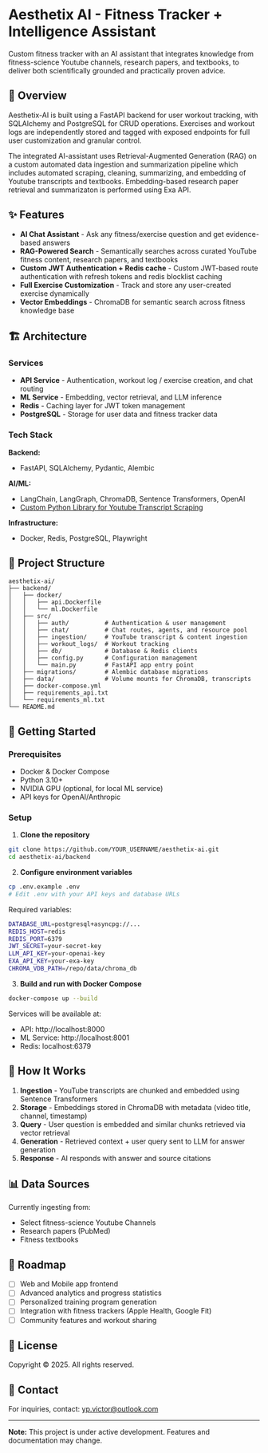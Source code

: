 # Aesthetix AI - Fitness Tracker + Intelligence Assistant

Custom fitness tracker with an AI assistant that integrates knowledge from fitness-science Youtube channels, research papers, and textbooks, to deliver both scientifically grounded and practically proven advice.

## 🎯 Overview

Aesthetix-AI is built using a FastAPI backend for user workout tracking, with SQLAlchemy and PostgreSQL for CRUD operations. Exercises and workout logs are independently stored and tagged with exposed endpoints for full user customization and granular control.

The integrated AI-assistant uses Retrieval-Augmented Generation (RAG) on a custom automated data ingestion and summarization pipeline which includes automated scraping, cleaning, summarizing, and embedding of Youtube transcripts and textbooks. Embedding-based research paper retrieval and summarizaton is performed using Exa API.  

## ✨ Features
- **AI Chat Assistant** - Ask any fitness/exercise question and get evidence-based answers
- **RAG-Powered Search** - Semantically searches across curated YouTube fitness content, research papers, and textbooks
- **Custom JWT Authentication + Redis cache** - Custom JWT-based route authentication with refresh tokens and redis blocklist caching
- **Full Exercise Customization** - Track and store any user-created exercise dynamically
- **Vector Embeddings** - ChromaDB for semantic search across fitness knowledge base

## 🏗️ Architecture

### Services

- **API Service** - Authentication, workout log / exercise creation, and chat routing
- **ML Service** - Embedding, vector retrieval, and LLM inference
- **Redis** - Caching layer for JWT token management
- **PostgreSQL** - Storage for user data and fitness tracker data

### Tech Stack

**Backend:**
- FastAPI, SQLAlchemy, Pydantic, Alembic

**AI/ML:**
- LangChain, LangGraph, ChromaDB, Sentence Transformers, OpenAI
- [Custom Python Library for Youtube Transcript Scraping](https://github.com/Skeletonboi/yt-transcript-util)

**Infrastructure:**
- Docker, Redis, PostgreSQL, Playwright

## 📁 Project Structure

```
aesthetix-ai/
├── backend/
│   ├── docker/
│   │   ├── api.Dockerfile
│   │   └── ml.Dockerfile
│   ├── src/
│   │   ├── auth/          # Authentication & user management
│   │   ├── chat/          # Chat routes, agents, and resource pool
│   │   ├── ingestion/     # YouTube transcript & content ingestion
│   │   ├── workout_logs/  # Workout tracking
│   │   ├── db/            # Database & Redis clients
│   │   ├── config.py      # Configuration management
│   │   └── main.py        # FastAPI app entry point
│   ├── migrations/        # Alembic database migrations
│   ├── data/              # Volume mounts for ChromaDB, transcripts
│   ├── docker-compose.yml
│   ├── requirements_api.txt
│   └── requirements_ml.txt
└── README.md
```

## 🚀 Getting Started

### Prerequisites

- Docker & Docker Compose
- Python 3.10+
- NVIDIA GPU (optional, for local ML service)
- API keys for OpenAI/Anthropic

### Setup

1. **Clone the repository**
```bash
git clone https://github.com/YOUR_USERNAME/aesthetix-ai.git
cd aesthetix-ai/backend
```

2. **Configure environment variables**
```bash
cp .env.example .env
# Edit .env with your API keys and database URLs
```

Required variables:
```bash
DATABASE_URL=postgresql+asyncpg://...
REDIS_HOST=redis
REDIS_PORT=6379
JWT_SECRET=your-secret-key
LLM_API_KEY=your-openai-key
EXA_API_KEY=your-exa-key
CHROMA_VDB_PATH=/repo/data/chroma_db
```

3. **Build and run with Docker Compose**
```bash
docker-compose up --build
```

Services will be available at:
- API: http://localhost:8000
- ML Service: http://localhost:8001
- Redis: localhost:6379

## 🧠 How It Works

1. **Ingestion** - YouTube transcripts are chunked and embedded using Sentence Transformers
2. **Storage** - Embeddings stored in ChromaDB with metadata (video title, channel, timestamp)
3. **Query** - User question is embedded and similar chunks retrieved via vector retrieval
4. **Generation** - Retrieved context + user query sent to LLM for answer generation
5. **Response** - AI responds with answer and source citations

## 📊 Data Sources

Currently ingesting from:
- Select fitness-science Youtube Channels
- Research papers (PubMed)
- Fitness textbooks

## 🚧 Roadmap

- [ ] Web and Mobile app frontend
- [ ] Advanced analytics and progress statistics
- [ ] Personalized training program generation
- [ ] Integration with fitness trackers (Apple Health, Google Fit)
- [ ] Community features and workout sharing

## 📝 License

Copyright © 2025. All rights reserved.

## 📧 Contact

For inquiries, contact: yp.victor@outlook.com

---

**Note:** This project is under active development. Features and documentation may change.

